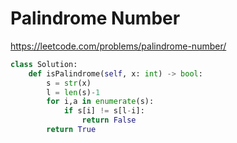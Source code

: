 # Palindrome Number
https://leetcode.com/problems/palindrome-number/
```python
class Solution:
    def isPalindrome(self, x: int) -> bool:
        s = str(x)
        l = len(s)-1
        for i,a in enumerate(s):
            if s[i] != s[l-i]:
                return False
        return True
```
